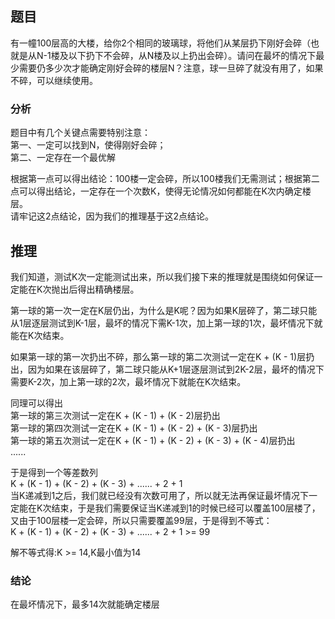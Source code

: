 ## 题目
有一幢100层高的大楼，给你2个相同的玻璃球，将他们从某层扔下刚好会碎（也就是从N-1楼及以下扔下不会碎，从N楼及以上扔出会碎）。请问在最坏的情况下最少需要仍多少次才能确定刚好会碎的楼层N？注意，球一旦碎了就没有用了，如果不碎，可以继续使用。

### 分析
题目中有几个关键点需要特别注意：  
第一、一定可以找到N，使得刚好会碎；  
第二、一定存在一个最优解


根据第一点可以得出结论：100楼一定会碎，所以100楼我们无需测试；根据第二点可以得出结论，一定存在一个次数K，使得无论情况如何都能在K次内确定楼层。  
请牢记这2点结论，因为我们的推理基于这2点结论。

## 推理
我们知道，测试K次一定能测试出来，所以我们接下来的推理就是围绕如何保证一定能在K次抛出后得出精确楼层。

第一球的第一次一定在K层仍出，为什么是K呢？因为如果K层碎了，第二球只能从1层逐层测试到K-1层，最坏的情况下需K-1次，加上第一球的1次，最坏情况下就能在K次结束。

如果第一球的第一次扔出不碎，那么第一球的第二次测试一定在K + (K - 1)层扔出，因为如果在该层碎了，第二球只能从K+1层逐层测试到2K-2层，最坏的情况下需要K-2次，加上第一球的2次，最坏情况下就能在K次结束。

同理可以得出  
第一球的第三次测试一定在K + (K - 1) + (K - 2)层扔出  
第一球的第四次测试一定在K + (K - 1) + (K - 2) + (K - 3)层扔出  
第一球的第五次测试一定在K + (K - 1) + (K - 2) + (K - 3) + (K - 4)层扔出  
......  

于是得到一个等差数列  
K + (K - 1) + (K - 2) + (K - 3) + ...... + 2 + 1  
当K递减到1之后，我们就已经没有次数可用了，所以就无法再保证最坏情况下一定能在K次结束，于是我们需要保证当K递减到1的时候已经可以覆盖100层楼了，又由于100层楼一定会碎，所以只需要覆盖99层，于是得到不等式：  
K + (K - 1) + (K - 2) + (K - 3) + ...... + 2 + 1  >= 99  

解不等式得:K >= 14,K最小值为14

### 结论
在最坏情况下，最多14次就能确定楼层
